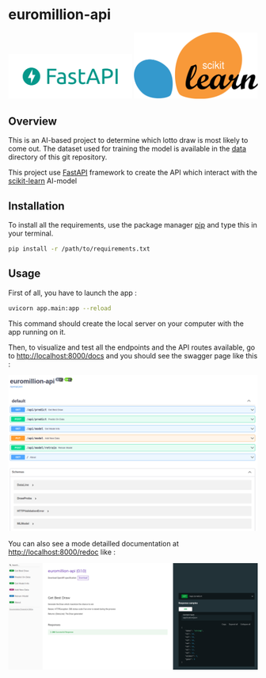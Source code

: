 # euromillion-api

<center>
    <img src="assets/fastapi-logo.png" alt="fastapi-logo" width="250"/>
    <img src="assets/Scikit_learn_logo_small.svg.png" alt="sklearn-logo" width="250"/>
</center>

## Overview

This is an AI-based project to determine which lotto draw is most likely to come out.
The dataset used for training the model is available in the [data](data/) directory of this git repository.

This project use [FastAPI](https://fastapi.tiangolo.com/) framework to create the API which interact with the [scikit-learn](https://scikit-learn.org/stable/) AI-model 

## Installation

To install all the requirements, use the package manager [pip](https://pip.pypa.io/en/stable/) and type this in your terminal.

```bash
pip install -r /path/to/requirements.txt
```

## Usage

First of all, you have to launch the app :
```bash
uvicorn app.main:app --reload
```
This command should create the local server on your computer with the app running on it.

Then, to visualize and test all the endpoints and the API routes available, go to [http://localhost:8000/docs](http://localhost:8000/docs) and you should see the swagger page like this :

![swagger](./assets/swagger.png)


You can also see a mode detailled documentation at [http://localhost:8000/redoc](http://localhost:8000/redoc) like :

![swagger](./assets/redoc.png)